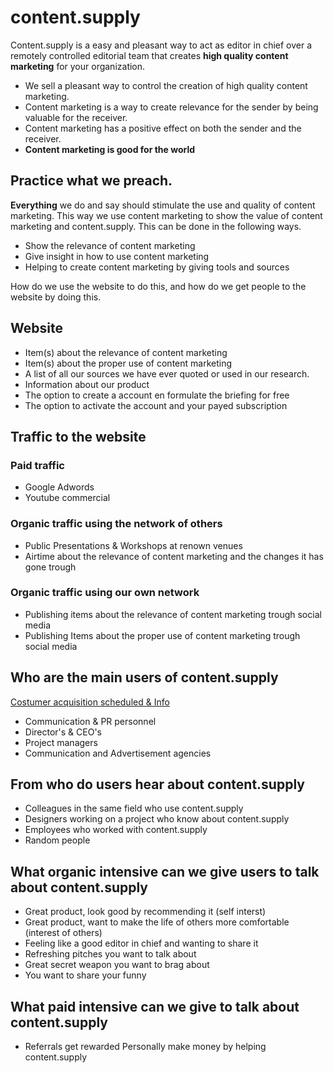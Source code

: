 # content.supply

Content.supply is a easy and pleasant way to act as editor in chief over a remotely controlled editorial team that creates **high quality content marketing** for your organization.

* We sell a pleasant way to control the creation of high quality content marketing.
* Content marketing is a way to create relevance for the sender by being valuable for the receiver.
* Content marketing has a positive effect on both the sender and the receiver.
* **Content marketing is good for the world**

## Practice what we preach.

**Everything** we do and say should stimulate the use and quality of content marketing. This way we use content marketing to show the value of content marketing and content.supply. This can be done in the following ways.


* Show the relevance of content marketing
* Give insight in how to use content marketing
* Helping to create content marketing by giving tools and sources


How do we use the website to do this, and how do we get people to the website by doing this.

## Website
* Item(s) about the relevance of content marketing
* Item(s) about the proper use of content marketing
* A list of all our sources we have ever quoted or used in our research.
* Information about our product
* The option to create a account en formulate the briefing for free
* The option to activate the account and your payed subscription

## Traffic to the website

### Paid traffic
* Google Adwords
* Youtube commercial

### Organic traffic using the network of others
* Public Presentations & Workshops at renown venues
* Airtime about the relevance of content marketing and the changes it has gone trough

### Organic traffic using our own network
* Publishing items about the relevance of content marketing trough social media
* Publishing Items about the proper use of content marketing trough social media

## Who are the main users of content.supply

[Costumer acquisition scheduled & Info](https://docs.google.com/spreadsheets/d/1PnkjyH_CFJ3hbuxxjL-z_XvH9KKbVGUSNg8b1kF75qI/edit?usp=sharing)
* Communication & PR personnel
* Director's & CEO's
* Project managers
* Communication and Advertisement agencies

## From who do  users hear about content.supply

* Colleagues in the same field who use content.supply
* Designers working on a project who know about content.supply
* Employees who worked with content.supply
* Random people

## What organic intensive can we give users to talk about content.supply

* Great product, look good by recommending it (self interst)
* Great product, want to make the life of others more comfortable (interest of others)
* Feeling like a good editor in chief and wanting to share it
* Refreshing pitches you want to talk about
* Great secret weapon you want to brag about
* You want to share your funny

## What paid intensive can we give to talk about content.supply

* Referrals get rewarded
Personally make money by helping content.supply

